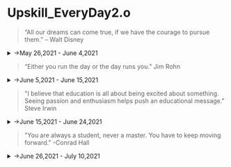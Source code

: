 # Upskill_EveryDay2.o

> “All our dreams can come true, if we have the courage to pursue them.” – Walt Disney

<details>
<summary>
->May 26,2021 - June 4,2021
</summary>
<p>

<details>
<summary>Day 51</summary>
<p>


- ✔️[Completed Daily Workout Problem in Elevate](https://github.com/roshan1727/Upskill_EveryDay2.o/blob/main/images/elevate/elevate1.jpg)
- ✔️ [Completed Daily Workout Problem in lumosity](https://github.com/roshan1727/Upskill_EveryDay2.o/blob/main/images/lumosity/lumo1.jpg)
- ✔️ Chess.com
  - ✔️ [Solved Some Puzzles](https://github.com/roshan1727/Upskill_EveryDay2.o/blob/main/images/Chess.com/d51chs1.png)
  - ✔️ [Played Puzzle Rush](https://github.com/roshan1727/Upskill_EveryDay2.o/blob/main/images/Chess.com/d51chs2.png)
  - ✔️ [Solved Daily Puzzle](https://github.com/roshan1727/Upskill_EveryDay2.o/blob/main/images/Chess.com/d51chs3.png)
  - ✔️ [Played and won puzzle battle with random person](https://github.com/roshan1727/Upskill_EveryDay2.o/blob/main/images/Chess.com/d51chs4.png)  
- ✔️ Techgig Daily Challange
  - ✔️ [Daily challage Day 6](https://www.techgig.com/practice/result/day-6/SFYzUjh5RE51UjFYNWdETWNlMklqUT09 )
  - ✔️ [Completed 1 Question in SkillRack]()
- 📰 [Daily English News](https://www.news18.com/news/buzz/who-is-the-crypto-whale-holding-28-of-all-dogecoin-worth-rs-8752-crore-3774557.html)
- ✔️Upskilling Python 15 days of coding
    - 👂🏻 [Watched a Youtube video "How India's MTR foods built a 1000 Cr empire despite the Emergency & Pandemic | 97-year-old Legacy"](https://youtu.be/jp_CSPtSQWY)
    - 👂🏻 [Watched a Youtube video "15 Days of Code | Day 1 | Python Warriors"](https://youtu.be/Gq6OY8uyDvw)
- ✔️Data Structure and Algorithm
    - 👂🏻 [Watched a Youtube video "1. Introduction to C++ | Data Structures and Algorithms | College Placement Course | Lecture 1"](https://youtu.be/z9bZufPHFLU)
    - 👂🏻 [Watched a Youtube video "VS Code Installation for C++ in Windows | Step by step process explanation"](https://youtu.be/0yn7irrHzM8)
- ✔️Web Development 
    - 👂🏻 [Watched a Youtube video "CSS Tutorial: Media Queries Explained | Web Development Tutorials #30"](https://youtu.be/WTz4A8IdeEQ)

</p>
</details>

<details>
<summary>Day 52</summary>
<p>

- ✔️[Completed Daily Workout Problem in Elevate](https://github.com/roshan1727/Upskill_EveryDay2.o/blob/4f40d3e749d961a133c6ce50afdada606bcb0017/images/elevate/elevate2.jpg)
- ✔️ [Completed Daily Workout Problem in lumosity](https://github.com/roshan1727/Upskill_EveryDay2.o/blob/4f40d3e749d961a133c6ce50afdada606bcb0017/images/lumosity/lumosity2.jpg)
- ✔️Chess.com
  - ✔️ [Solved Some Puzzles](https://github.com/roshan1727/Upskill_EveryDay2.o/blob/4f40d3e749d961a133c6ce50afdada606bcb0017/images/Chess.com/d52chs1.png)
  - ✔️ [Played Puzzle Rush](https://github.com/roshan1727/Upskill_EveryDay2.o/blob/4f40d3e749d961a133c6ce50afdada606bcb0017/images/Chess.com/d52chs2.png)
  - ✔️ [Solved Daily Puzzle](https://github.com/roshan1727/Upskill_EveryDay2.o/blob/4f40d3e749d961a133c6ce50afdada606bcb0017/images/Chess.com/d52chs3.png)
  - ✔️ [Played and won puzzle battle with random person](https://github.com/roshan1727/Upskill_EveryDay2.o/blob/4f40d3e749d961a133c6ce50afdada606bcb0017/images/Chess.com/d52chs4.png)  
- ✔️ Techgig Daily Challange
  - ✔️ [Daily challage Day 7](https://www.techgig.com/practice/result/day-7/YlYydGtJK3BRZVg3VmNGSjl3SWd4UT09)
- 📰 [Daily English News](https://www.timesnownews.com/business-economy/industry/article/billionaire-investor-mark-cuban-invests-in-indian-blockchain-startup-polygon/761992)
- 📰 [Daily English News](https://www.indiatoday.in/technology/news/story/ios-15-ui-changes-may-include-a-new-lock-screen-notifications-settings-1807106-2021-05-26)
- ✔️Youtube Videos for English vocabalory
    - 👂🏻 [Watched a Youtube video "10 Happiest Countries to Live in the World 2021"](https://youtu.be/M5dDQL6Oqqk)
    - 👂🏻 [Watched a Youtube video "Why Finland's schools outperform most others across the developed world | 7.30"](https://youtu.be/7xCe2m0kiSg)
    - 👂🏻 [Watched a Youtube video "Twitter needs to stop beating around the bush, comply with law of land: India | English News | WION"](https://youtu.be/wPmgkF91KLY)
    - 👂🏻 [Watched a Youtube video "Super Blood Moon 2021: Lunar trifecta occurring for first time in 6 years| World News | WION English"](https://youtu.be/64KYh-49Kik)
- ✔️Upskilling Python 15 days of coding
    - 👂🏻 [Watched a Youtube video "15 Days of Code | Day 2 | Python Warriors"](https://youtu.be/ZvBOCE73b98)
- ✔️Web Development 
    - 👂🏻 [Watched a Youtube video "CSS Tutorial: More on CSS Selectors | Web Development Tutorials #31"](https://youtu.be/WwUM7qOimbo)
</p>
</details> 

<details>
<summary>Day 53</summary>
<p>

- ✔️[Completed Daily Workout Problem in Elevate](https://github.com/roshan1727/Upskill_EveryDay2.o/blob/main/images/elevate/elevate3.jpg)
- ✔️ [Completed Daily Workout Problem in lumosity](https://github.com/roshan1727/Upskill_EveryDay2.o/blob/main/images/lumosity/lumosity3.jpg)
- ✔️Chess.com
  - ✔️ [Solved Some Puzzles](https://github.com/roshan1727/Upskill_EveryDay2.o/blob/main/images/Chess.com/d53chs1.png)
  - ✔️ [Played Puzzle Rush](https://github.com/roshan1727/Upskill_EveryDay2.o/blob/main/images/Chess.com/d53chs2.png)
  - ✔️ [Solved Daily Puzzle](https://github.com/roshan1727/Upskill_EveryDay2.o/blob/main/images/Chess.com/d53chs3.png)
  - ✔️ [Played and won puzzle battle with random person](https://github.com/roshan1727/Upskill_EveryDay2.o/blob/main/images/Chess.com/d53chs4.png)  
- ✔️ Techgig Daily Challange
  - ✔️ [Daily challage Day 8](https://www.techgig.com/practice/result/day-8/QnQ1UTA4YW1iOENsdkVQc3FtVVNRZz09)
- 📰 [Daily English News]( https://techcrunch.com/2021/05/28/amazon-is-now-letting-indians-read-magazine-articles-in-its-shopping-app/ )
- 📰 [Daily English News](https://www.thehindu.com/sci-tech/technology/lawsuit-claims-apple-monopolizes-heart-rate-technology-for-apple-watch/article34655214.ece)
- ✔️Youtube Videos for English vocabalory
    - 👂🏻 [Watched a Youtube video "Gravitas | Study: Humans can live up to 150 years"](https://youtu.be/0m3fcfLfDsM)
    - 👂🏻 [Watched a Youtube video "The smoothest Sales Pitch you will ever come accross: Amway Case Study"](https://youtu.be/wzsYAuxhxSw)
    - 👂🏻 [Watched a Youtube video "The 10 Cheapest Countries To Live or Retire | You Might Not Need to Work"](https://youtu.be/_fwM8K8bWH4)
    - 👂🏻 [Watched a Youtube video "Simple & Powerful Sales Technique to get Clients/Internships (Part 1)"](https://youtu.be/Lb55kGWCZy0)
- ✔️Upskilling Python 15 days of coding
    - 👂🏻 [Watched a Youtube video "15 Days of Code | Day 3 | Python Warriors"](https://youtu.be/yA3fkmJn-Rg)
- ✔️Web Development 
    - 👂🏻 [Watched a Youtube video "CSS Tutorial: Attribute & nth child pseudo Selectors | Web Development Tutorials #32"](https://youtu.be/P-hZDC5YkJE)
</p>
</details>

<details>
<summary>Day 54</summary>
<p>

- ✔️[Completed Daily Workout Problem in Elevate](https://github.com/roshan1727/Upskill_EveryDay2.o/blob/main/images/elevate/elevate4.jpg)
- ✔️ [Completed Daily Workout Problem in lumosity](https://github.com/roshan1727/Upskill_EveryDay2.o/blob/main/images/lumosity/lumosity4.jpg)
- ✔️Chess.com
  - ✔️ [Solved Some Puzzles](https://github.com/roshan1727/Upskill_EveryDay2.o/blob/main/images/Chess.com/d54chs1.png)
  - ✔️ [Played Puzzle Rush](https://github.com/roshan1727/Upskill_EveryDay2.o/blob/main/images/Chess.com/d54chs2.png)
  - ✔️ [Solved Daily Puzzle](https://github.com/roshan1727/Upskill_EveryDay2.o/blob/main/images/Chess.com/d54chs3.png)
  - ✔️ [Played and won puzzle battle with random person](https://github.com/roshan1727/Upskill_EveryDay2.o/blob/main/images/Chess.com/d54chs4.png)  
- ✔️ Techgig Daily Challange
  - ✔️ [Daily challage Day 9](https://www.techgig.com/practice/result/day-9/MUlmejRibzdTRHdic3cvbDI2Z2xZQT09)
- 📰 [Daily English News](https://techcrunch.com/2021/05/28/alibaba-is-making-its-cloud-os-compatible-with-multiple-chip-architectures/)
- ✔️Youtube Videos for English vocabalory
    - 👂🏻 [Watched a Youtube video "Best of Shahrukh Khan at Google talk with Sundar Pichai | Part 1 | Motivational"](https://youtu.be/gaQk6lOHRdw)
    - 👂🏻 [Watched a Youtube video "COVID-19: Chinese scientists created the virus; study"](https://youtu.be/9Y0TBsCwJ_I)
</p>
</details>

<details>
<summary>Day 55</summary>
<p>

- ✔️[Completed Daily Workout Problem in Elevate](https://github.com/roshan1727/Upskill_EveryDay2.o/blob/main/images/elevate/elevate5.jpg)
- ✔️ [Completed Daily Workout Problem in lumosity](https://github.com/roshan1727/Upskill_EveryDay2.o/blob/main/images/lumosity/lumosity5.jpg)
- ✔️Chess.com
  - ✔️ [Solved Some Puzzles](https://github.com/roshan1727/Upskill_EveryDay2.o/blob/main/images/Chess.com/d55chs1.png)
  - ✔️ [Played Puzzle Rush](https://github.com/roshan1727/Upskill_EveryDay2.o/blob/main/images/Chess.com/d55chs2.png)
  - ✔️ [Solved Daily Puzzle](https://github.com/roshan1727/Upskill_EveryDay2.o/blob/main/images/Chess.com/d55chs3.png)
  - ✔️ [Played and won puzzle battle with random person](https://github.com/roshan1727/Upskill_EveryDay2.o/blob/main/images/Chess.com/d55chs4.png)  
- ✔️ Techgig Daily Challange
  - ✔️ [Daily challage Day 10](https://www.techgig.com/practice/result/day-10/S2pCdHVDall3am5VM0Y5bmxuWEV2QT09)
- 📰 [Daily English News](https://www.financialexpress.com/market/instadapp-how-two-indian-brothers-in-their-20s-put-a-blockchain-startup-on-the-world-map/2261761/)
- ✔️Youtube Videos for English vocabalory
    - 👂🏻 [Watched a Youtube video "Why Big Dairy Companies Struggle In India"](https://youtu.be/4mBiFEspcIM)
    - 👂🏻 [Watched a Youtube video "How Rockefeller Built His Trillion Dollar Oil Empire"](https://youtu.be/9saLsvWcppw)
    - 👂🏻 [Watched a Youtube video "Train your mind to never get nervous in any situation (Practical Steps)"](https://youtu.be/odPwOQI_O0Q)
    - 👂🏻 [Watched a Youtube video "STOP making these 3 Interview Mistakes! (90% Candidates get rejected because of this)"](https://youtu.be/TqZRgHOlKmU)
</p>
</details>

<details>
<summary>Day 56</summary>
<p>

- ✔️[Completed Daily Workout Problem in Elevate](https://github.com/roshan1727/Upskill_EveryDay2.o/blob/main/images/elevate/elevate6.jpg)
- ✔️ [Completed Daily Workout Problem in lumosity](https://github.com/roshan1727/Upskill_EveryDay2.o/blob/main/images/lumosity/lumosity6.jpg)
- ✔️Chess.com
  - ✔️ [Solved Some Puzzles](https://github.com/roshan1727/Upskill_EveryDay2.o/blob/main/images/Chess.com/d56chs1.png)
  - ✔️ [Played Puzzle Rush](https://github.com/roshan1727/Upskill_EveryDay2.o/blob/main/images/Chess.com/d56chs2.png)
  - ✔️ [Solved Daily Puzzle](https://github.com/roshan1727/Upskill_EveryDay2.o/blob/main/images/Chess.com/d56chs3.png)
  - ✔️ [Played and won puzzle battle with random person](https://github.com/roshan1727/Upskill_EveryDay2.o/blob/main/images/Chess.com/d56chs4.png)  
- ✔️ Techgig Daily Challange
  - ✔️ [Daily challage Day 11](https://www.techgig.com/practice/result/day-11/MlNON2V4YnBOaXBMMXNVOXlLdlRYUT09)
- 📰 [Daily English News](https://www.coindesk.com/google-cloud-now-provides-blockchain-insights-for-polygon-network)
- ✔️Youtube Videos for English vocabalory
    - 👂🏻 [Watched a Youtube video "The Top Artificial Intelligence Companies To Watch In 2021 | Forbes"](https://youtu.be/cRr9S9Vnxvc)
    - 👂🏻 [Watched a Youtube video "Bill Gates-Backed Carbon Capture Plant Does The Work Of 40 Million Trees"](https://youtu.be/XHX9pmQ6m_s)
    - 👂🏻 [Watched a Youtube video "Could Tesla Succeed In India?"](https://youtu.be/swd2iTan2t8)
    - 👂🏻 [Watched a Youtube video "What Happened To Dell?"](https://youtu.be/w3Td67CdWNI)
- ✔️Upskilling Python 15 days of coding
    - 👂🏻 [Watched a Youtube video "15 Days of Code | Day 4 | Python Warriors"](https://youtu.be/nu552B84DjY)
    - 👂🏻 [Watched a Youtube video "#Python Webinar-1: Introduction, Data Structures, Conditionals, Loops & Functions"](https://youtu.be/LRbweU7sFSg)
</p>
</details>

<details>
<summary>Day 57</summary>
<p>

- ✔️[Completed Daily Workout Problem in Elevate](https://github.com/roshan1727/Upskill_EveryDay2.o/blob/main/images/elevate/elevate7.jpg)
- ✔️ [Completed Daily Workout Problem in lumosity](https://github.com/roshan1727/Upskill_EveryDay2.o/blob/main/images/lumosity/lumosity7.jpg)
- ✔️Chess.com
  - ✔️ [Solved Some Puzzles](https://github.com/roshan1727/Upskill_EveryDay2.o/blob/main/images/Chess.com/d57chs1.png)
  - ✔️ [Played Puzzle Rush](https://github.com/roshan1727/Upskill_EveryDay2.o/blob/main/images/Chess.com/d57chs2.png)
  - ✔️ [Solved Daily Puzzle](https://github.com/roshan1727/Upskill_EveryDay2.o/blob/main/images/Chess.com/d57chs3.png)
  - ✔️ [Played and won puzzle battle with random person](https://github.com/roshan1727/Upskill_EveryDay2.o/blob/main/images/Chess.com/d57chs4.png)  
- 📰 [Daily English News](https://towardsdatascience.com/googles-lamda-the-next-generation-of-chatbots-62294be58426)
- ✔️Youtube Videos for English vocabalory
    - 👂🏻 [Watched a Youtube video "Expert warns of 3rd COVID wave in UK | England | Coronavirus update | Pandemic | Latest English News"](https://youtu.be/iDlnXkwCgI4)
    - 👂🏻 [Watched a Youtube video "How Square Makes Money"](https://youtu.be/0Is_gfHTWM0)
    - 👂🏻 [Watched a Youtube video "Gravitas: Covid-19 Origins: Was the virus "manipulated" in a lab?"](https://youtu.be/wTNp6nG4dXA)
    - 👂🏻 [Watched a Youtube video "Why iPhone 11 Is Apple’s Least Innovative iPhone Yet"](https://youtu.be/7YyTCa6IMKA)
- ✔️Upskilling Python 15 days of coding
    - 👂🏻 [Watched a Youtube video "15 Days of Code | Day 5 | Python Warriors"](https://youtu.be/ZXyluH0-1uw)
</p>
</details>

<details>
<summary>Day 58</summary>
<p>

- ✔️[Completed Daily Workout Problem in Elevate](https://github.com/roshan1727/Upskill_EveryDay2.o/blob/main/images/elevate/elevate8.jpg)
- ✔️ [Completed Daily Workout Problem in lumosity](https://github.com/roshan1727/Upskill_EveryDay2.o/blob/main/images/lumosity/lumosity8.jpg)
- ✔️Chess.com
  - ✔️ [Solved Some Puzzles](https://github.com/roshan1727/Upskill_EveryDay2.o/blob/main/images/Chess.com/d58chs1.png)
  - ✔️ [Played Puzzle Rush](https://github.com/roshan1727/Upskill_EveryDay2.o/blob/main/images/Chess.com/d58chs2.png)
  - ✔️ [Solved Daily Puzzle](https://github.com/roshan1727/Upskill_EveryDay2.o/blob/main/images/Chess.com/d58chs3.png)
  - ✔️ [Played and won puzzle battle with random person](https://github.com/roshan1727/Upskill_EveryDay2.o/blob/main/images/Chess.com/d58chs4.png)  
- 📰 [Daily English News](https://analyticsindiamag.com/8-indian-blockchain-startups-to-watch-out-for/)
- ✔️Youtube Videos for English vocabalory
    - 👂🏻 [Watched a Youtube video "Why is Apple so expensive? | CNBC Explains"](\https://youtu.be/t6VYByDYg7c)
    - 👂🏻 [Watched a Youtube video "Gravitas: Nestle's long-list of unhealthy food products"](https://youtu.be/z-xsm3i8QJU)
    - 👂🏻 [Watched a Youtube video "Why Japanese Chef’s Knives Are So Expensive | So Expensive"](https://youtu.be/7dZmeh_28Eo)
- ✔️Upskilling Python 15 days of coding
    - 👂🏻 [Watched a Youtube video "15 Days of Code | Day 6 | Python Warriors [TUPLES]"](https://youtu.be/7c33xQ93MDA)
- ✔️Sovled 7 python basic probles in skillrack.
</p>
</details>

<details>
<summary>Day 59</summary>
<p>

- ✔️[Completed Daily Workout Problem in Elevate](https://github.com/roshan1727/Upskill_EveryDay2.o/blob/main/images/elevate/elevate9.jpg)
- ✔️ [Completed Daily Workout Problem in lumosity](https://github.com/roshan1727/Upskill_EveryDay2.o/blob/main/images/lumosity/lumosity9.jpg)
- ✔️[typing](https://github.com/roshan1727/Upskill_EveryDay2.o/blob/main/images/keyboard/keyboard1.png)
- ✔️Chess.com
  - ✔️ [Solved Some Puzzles](https://github.com/roshan1727/Upskill_EveryDay2.o/blob/main/images/Chess.com/d59chs1.png)
  - ✔️ [Played Puzzle Rush](https://github.com/roshan1727/Upskill_EveryDay2.o/blob/main/images/Chess.com/d59chs2.png)
  - ✔️ [Solved Daily Puzzle](https://github.com/roshan1727/Upskill_EveryDay2.o/blob/main/images/Chess.com/d59chs3.png)
  - ✔️ [Played and won puzzle battle with random person](https://github.com/roshan1727/Upskill_EveryDay2.o/blob/main/images/Chess.com/d59chs4.png)  
- 📰 [Daily English News](https://techcrunch.com/2021/06/02/google-hires-former-siriusxm-cpo-cto-to-lead-its-maps-team/)
- 📰 [Daily English News](https://tech.hindustantimes.com/amp/tech/news/whatsapp-multi-device-disappearing-mode-and-view-once-coming-soon-zuckerberg-confirms-71622711667729.html?utm_campaign=fullarticle&utm_medium=referral&utm_source=inshorts)
- ✔️Youtube Videos for English vocabalory
    - 👂🏻 [Watched a Youtube video "Gravitas: Canada's 'cultural genocide' unearthed"](https://youtu.be/PzM3NQFViYQ)
    - 👂🏻 [Watched a Youtube video "Gravitas: Mealworm smoothies & cricket pasta on the menu"](https://youtu.be/EPGB4ltYDiU)
    - 👂🏻 [Watched a Youtube video "Hidden gems of Kerala's traditional architecture"](https://youtu.be/mEZOMwXnE6U)
    - 👂🏻 [Watched a Youtube video "How NZ Farmers Shear 25,000 Sheep In 10 Days | Big Business"](https://youtu.be/eo9T781wVh0)
        - 👂🏻 [Watched a Youtube video "How did Johnnie Walker keep walking for more than 200 years? : Marketing Case Study"](https://youtu.be/wAHSJgIx5wA)
- ✔️Upskilling Python 15 days of coding
    - 👂🏻 [Watched a Youtube video "15 Days of Code | Day 7 | Python Warriors [DICTIONARY]"](https://youtu.be/4ZKQ-1nYMLI)
- ✔️Sovled 5 python basic probles in skillrack.
</p>
</details>

<details>
<summary>Day 60</summary>
<p>

- ✔️[Completed Daily Workout Problem in Elevate](https://github.com/roshan1727/Upskill_EveryDay2.o/blob/main/images/elevate/elevate10.jpg)
- ✔️ [Completed Daily Workout Problem in lumosity](https://github.com/roshan1727/Upskill_EveryDay2.o/blob/main/images/lumosity/lumosity10.jpg)
- ✔️[typing](https://github.com/roshan1727/Upskill_EveryDay2.o/blob/main/images/keyboard/keyboard2.png)
- ✔️Chess.com
  - ✔️ [Solved Some Puzzles](https://github.com/roshan1727/Upskill_EveryDay2.o/blob/main/images/Chess.com/d60chs1.png)
  - ✔️ [Played Puzzle Rush](https://github.com/roshan1727/Upskill_EveryDay2.o/blob/main/images/Chess.com/d60chs2.png)
  - ✔️ [Solved Daily Puzzle](https://github.com/roshan1727/Upskill_EveryDay2.o/blob/main/images/Chess.com/d60chs3.png)
  - ✔️ [Played and won puzzle battle with random person](https://github.com/roshan1727/Upskill_EveryDay2.o/blob/main/images/Chess.com/d60chs4.png)  
- 📰 [Daily English News](https://www.hindustantimes.com/india-news/why-google-showed-kannada-as-ugliest-language-of-india-explained-101622784047314.html)
- 📰 [Daily English News](https://www.entrepreneur.com/article/371552)
- ✔️Youtube Videos for English vocabalory
    - 👂🏻 [Watched a Youtube video "Gravitas: Is WhatsApp tricking users into consent?"](https://youtu.be/LTGobc7ypTo)
    - 👂🏻 [Watched a Youtube video "How to Read effectively like a CEO? (NOT Speed Reading)"](https://youtu.be/k--beE42aDs)
    - 👂🏻 [Watched a Youtube video "Why Wagyu Beef Is So Expensive | So Expensive"](https://youtu.be/9CTzhqVHmww)
    - 👂🏻 [Watched a Youtube video "Android 12 is here and I like it"](https://youtu.be/B5FDeNog_2A)
        - 👂🏻 [Watched a Youtube video "How Electric Roads Could Power the Future"](https://youtu.be/VMXo827nt-Q)
- ✔️Upskilling Python 15 days of coding
    - 👂🏻 [Watched a Youtube video "15 Days of Code | Day 8 | Python Warriors [Conditions and Loops]"](https://youtu.be/j5gPB2cxlsc)
    - 👂🏻 [Watched a Youtube video "#Python Webinar-2: Object Oriented Programming, Scopes, Closures, Crossword game"](https://youtu.be/02BRXyHoej4)  
- ✔️Sovled 10 python basic probles in skillrack.
- ✔️Solved 5  python problem in Hackerrank.
 
</p>
</details>
</p>
</details>

>“Either you run the day or the day runs you.”
Jim Rohn

<details>
<summary>
->June 5,2021 - June 15,2021
</summary>
<p>

<details>
<summary>Day 61</summary>
<p>

- ✔️[Completed Daily Workout Problem in Elevate](https://github.com/roshan1727/Upskill_EveryDay2.o/blob/main/images/elevate/elevate11.jpg)
- ✔️ [Completed Daily Workout Problem in lumosity](https://github.com/roshan1727/Upskill_EveryDay2.o/blob/main/images/lumosity/lumosity11.jpg)
- ✔️Chess.com
  - ✔️ [Solved Some Puzzles](https://github.com/roshan1727/Upskill_EveryDay2.o/blob/main/images/Chess.com/d61chs1.png)
  - ✔️ [Played Puzzle Rush](https://github.com/roshan1727/Upskill_EveryDay2.o/blob/main/images/Chess.com/d61chs2.png)
  - ✔️ [Solved Daily Puzzle](https://github.com/roshan1727/Upskill_EveryDay2.o/blob/main/images/Chess.com/d61chs3.png)
  - ✔️ [Played and won puzzle battle with random person](https://github.com/roshan1727/Upskill_EveryDay2.o/blob/main/images/Chess.com/d61chs4.png)  
- 📰 [Daily English News]()
- ✔️Youtube Videos for English vocabalory
    - 👂🏻 [Watched a Youtube video "The Turnaround Story of Domino's Pizza that saw it grow 2000% : Business Case Study"](https://youtu.be/fxjFr54LLOw)
    - 👂🏻 [Watched a Youtube video "Can India make a comeback? | CNBC Explains"](https://youtu.be/iTjdIMtdT4s)
    - 👂🏻 [Watched a Youtube video "Gravitas: Why did the Wuhan Lab take a database of "22,000 virus samples" offline?"](https://youtu.be/qB7d70_hWRQ)
    - 👂🏻 [Watched a Youtube video "Why Starbucks Failed In Australia"](https://youtu.be/_FGUkxn5kZQ)
- ✔️Sovled 15 python basic probles in skillrack.
</p>
</details>

<details>
<summary>Day 62</summary>
<p>

- ✔️ [Completed Daily Workout Problem in lumosity](https://github.com/roshan1727/Upskill_EveryDay2.o/blob/main/images/lumosity/lumosity12.jpg)
- ✔️Chess.com
  - ✔️ [Solved Some Puzzles](https://github.com/roshan1727/Upskill_EveryDay2.o/blob/main/images/Chess.com/d62chs1.png)
  - ✔️ [Played Puzzle Rush](https://github.com/roshan1727/Upskill_EveryDay2.o/blob/main/images/Chess.com/d62chs2.png)
  - ✔️ [Solved Daily Puzzle](https://github.com/roshan1727/Upskill_EveryDay2.o/blob/main/images/Chess.com/d62chs3.png)
  - ✔️ [Played and won puzzle battle with random person](https://github.com/roshan1727/Upskill_EveryDay2.o/blob/main/images/Chess.com/d62chs4.png)  
- ✔️Youtube Videos for English vocabalory
    - 👂🏻 [Watched a Youtube video "Introduction to The Culture Code, by Daniel Coyle"](https://youtu.be/JVUbxhZkJaE)
    - 👂🏻 [Watched a Youtube video "The next outbreak? We’re not ready | Bill Gates"](https://youtu.be/6Af6b_wyiwI)
    - 👂🏻 [Watched a Youtube video "Why Tesla Has a Problem with LIDAR"](https://youtu.be/W-ubNvS0RGU)
    - 👂🏻 [Watched a Youtube video "A step-by-step approach to take and handle criticism, hate and disrepect"](https://youtu.be/fnO6UfeplxE)
    - 👂🏻 [Watched a Youtube video "Gravitas Plus: The secret to happiness"](https://youtu.be/wkZ7Dh2DfbI)
- ✔️Sovled 15 python basic probles in skillrack.
</p>
</details>

<details>
<summary>Day 63</summary>
<p>

- ✔️ [Completed Daily Workout Problem in elevate](https://github.com/roshan1727/Upskill_EveryDay2.o/blob/main/images/elevate/elevate12.jpg))
- ✔️ [Completed Daily Workout Problem in lumosity](https://github.com/roshan1727/Upskill_EveryDay2.o/blob/main/images/lumosity/lumosity13.jpg)
- ✔️Chess.com
  - ✔️ [Solved Some Puzzles](https://github.com/roshan1727/Upskill_EveryDay2.o/blob/main/images/Chess.com/d63chs1.png)
  - ✔️ [Played Puzzle Rush](https://github.com/roshan1727/Upskill_EveryDay2.o/blob/main/images/Chess.com/d63chs2.png)
  - ✔️ [Solved Daily Puzzle](https://github.com/roshan1727/Upskill_EveryDay2.o/blob/main/images/Chess.com/d63chs3.png)
  - ✔️ [Played  puzzle battle with random person](https://github.com/roshan1727/Upskill_EveryDay2.o/blob/main/images/Chess.com/d63chs4.png)  
- ✔️Youtube Videos for English vocabalory
    - 👂🏻 [Watched a Youtube video "Kimbal Musk: Elon Musk's Forgotten Billionaire Brother"](https://youtu.be/fHmK6YiEM6w)
    - 👂🏻 [Watched a Youtube video "India rolls out new education policy, teams up with Microsoft"](https://youtu.be/xDqBHelB-RY)
    - 👂🏻 [Watched a Youtube video "Gravitas: Amul calls for a ban on PETA"](https://youtu.be/9-pnPVMc5bc)
- ✔️Python Upgrading
    - 👂🏻 [Watched a Youtube video "15 Days of Code | Day 9 | Python Warriors [FUNCTIONS]"](https://youtu.be/Q6GlmfB_JgA)
- ✔️Sovled 3 python basic probles in skillrack.
- ✔️Windows CLI Upgrading
    - 👂🏻 [Watched a Youtube video "Windows Command Line Tutorial - 1 - Introduction to the Command Prompt"](https://youtu.be/MBBWVgE0ewk)
    - 👂🏻 [Watched a Youtube video "Windows Command Line Tutorial - 2 - Listing Files and Directories"](https://youtu.be/7ABkcHLdG_A)
</p>
</details>

<details>
<summary>Day 64</summary>
<p>

- ✔️ [Completed Daily Workout Problem in elevate](https://github.com/roshan1727/Upskill_EveryDay2.o/blob/main/images/elevate/elevate13.jpg)
- ✔️ [Completed Daily Workout Problem in lumosity](https://github.com/roshan1727/Upskill_EveryDay2.o/blob/main/images/lumosity/lumosity14.jpg)
- ✔️Chess.com
  - ✔️ [Solved Some Puzzles](https://github.com/roshan1727/Upskill_EveryDay2.o/blob/main/images/Chess.com/d64chs1.png)
  - ✔️ [Played Puzzle Rush](https://github.com/roshan1727/Upskill_EveryDay2.o/blob/main/images/Chess.com/d64chs2.png)
  - ✔️ [Solved Daily Puzzle](https://github.com/roshan1727/Upskill_EveryDay2.o/blob/main/images/Chess.com/d64chs3.png)
  - ✔️ [Played  puzzle battle with random person](https://github.com/roshan1727/Upskill_EveryDay2.o/blob/main/images/Chess.com/d64chs4.png)  
- ✔️Youtube Videos for English vocabalory
    - 👂🏻 [Watched a Youtube video "Gravitas: Leader of Boko Haram "Kills himself""](https://youtu.be/xMAov32qbBk)
    - 👂🏻 [Watched a Youtube video "Why Horseshoe Crab Blood Is So Expensive | So Expensive"](https://youtu.be/LgQZWSlLBnA)
    - 👂🏻 [Watched a Youtube video "Why Avocados Are So Expensive | So Expensive"](https://youtu.be/GZwbhgS9fuc)
    - 👂🏻 [Watched a Youtube video "Why Sea Cucumbers Are So Expensive | So Expensive"](https://youtu.be/sRH5KzNQxmc)
    
- ✔️Python Upgrading
    - 👂🏻 [Watched a Youtube video "15 Days of Code | Day 10 | Python Warriors [LIST COMPREHENSIONS]"](https://youtu.be/aDMM8wfQbm4)
- ✔️Sovled 5 python basic probles in skillrack.
- ✔️Windows CLI Upgrading
    - 👂🏻 [Watched a Youtube video "Windows Command Line Tutorial - 3 - Opening Files and History"](https://youtu.be/LHhPvq5R0hA)
    - 👂🏻 [Watched a Youtube video "Windows Command Line Tutorial - 4 - Creating and Removing Directories"](https://youtu.be/ODk8CoSLofA)
    - 👂🏻 [Watched a Youtube video "Windows Command Line Tutorial - 5 - PATH Variable"](https://youtu.be/8HK1BsRprt0)
    - 👂🏻 [Watched a Youtube video "Windows Command Line Tutorial - 6 - Drives and Changing Colors"](https://youtu.be/z9Yu4kZs-Bg)
</p>
</details>

<details>
<summary>Day 65</summary>
<p>

- ✔️ [Completed Daily Workout Problem in lumosity](https://github.com/roshan1727/Upskill_EveryDay2.o/blob/main/images/lumosity/lumosity15.jpg)
- ✔️ [Completed Daily Workout Problem in elevate](https://github.com/roshan1727/Upskill_EveryDay2.o/blob/main/images/elevate/elevate14.jpg)
- ✔️Chess.com
  - ✔️ [Solved Some Puzzles](https://github.com/roshan1727/Upskill_EveryDay2.o/blob/main/images/Chess.com/d65chs1.png)
  - ✔️ [Played Puzzle Rush](https://github.com/roshan1727/Upskill_EveryDay2.o/blob/main/images/Chess.com/d65chs2.png)
  - ✔️ [Solved Daily Puzzle](https://github.com/roshan1727/Upskill_EveryDay2.o/blob/main/images/Chess.com/d65chs3.png)
  - ✔️ [Played  puzzle battle with random person](https://github.com/roshan1727/Upskill_EveryDay2.o/blob/main/images/Chess.com/d65chs4.png)  
- ✔️Youtube Videos for English vocabalory
    - 👂🏻 [Watched a Youtube video "India claims ownership of 'Basmati' rice | India VS Pakistan | Latest World English News | WION News"](https://youtu.be/wvIIpbCYMzs)
    - 👂🏻 [Watched a Youtube video "Is Netflix stock price about to crash after giving 10,000% returns? | Business Case Study"](https://youtu.be/bUFVJKwZYP4)
    - 👂🏻 [Watched a Youtube video "Hundreds arrested in massive global crime sting using messaging app | FBI | Latest English News"](https://youtu.be/5yU89KInyZQ)
    - 👂🏻 [Watched a Youtube video "Many of America's richest people pay next to no income tax | Jeff Bezos | Elon Musk | English News"](https://youtu.be/Y3IgXvAIgus)
- ✔️Python Upgrading
    - 👂🏻 [Watched a Youtube video "15 Days of Code | Day 11 | Python Warriors [Handling Errors]"](https://youtu.be/oXh6T8EoSYE)
- ✔️Sovled 5 python basic probles in skillrack
- ✔️Sovled today's daily challege in skillrack
- ✔️Windows CLI Upgrading
    - 👂🏻 [Watched a Youtube video "Windows Command Line Tutorial - 9 - Copying and Moving Files"](https://youtu.be/hNrhLdo8qas)
    - 👂🏻 [Watched a Youtube video "Windows Command Line Tutorial - 8 - Deleting and Appending to Files"](https://youtu.be/hM7VPEatggE)
    - 👂🏻 [Watched a Youtube video "Windows Command Line Tutorial - 7 - File Attributes"](https://youtu.be/R66DzAJBjzI)
</p>
</details>

<details>
<summary>Day 66</summary>
<p>

- ✔️ [Completed Daily Workout Problem in lumosity](https://github.com/roshan1727/Upskill_EveryDay2.o/blob/main/images/lumosity/lumosity16.jpg)
- ✔️ [Completed Daily Workout Problem in elevate](https://github.com/roshan1727/Upskill_EveryDay2.o/blob/main/images/elevate/elevate15.jpg)
- ✔️Chess.com
  - ✔️ [Solved Some Puzzles](https://github.com/roshan1727/Upskill_EveryDay2.o/blob/main/images/Chess.com/d66chs1.png)
  - ✔️ [Played Puzzle Rush](https://github.com/roshan1727/Upskill_EveryDay2.o/blob/main/images/Chess.com/d66chs2.png)
  - ✔️ [Solved Daily Puzzle](https://github.com/roshan1727/Upskill_EveryDay2.o/blob/main/images/Chess.com/d66chs3.png)
  - ✔️ [Played  puzzle battle with random person](https://github.com/roshan1727/Upskill_EveryDay2.o/blob/main/images/Chess.com/d66chs4.png)  
- ✔️Youtube Videos for English vocabalory
    - 👂🏻 [Watched a Youtube video "Top richest Americans paid little to nothing in US Federal income taxes, says report | WION News"](https://youtu.be/x10dGCDJcy0)
    - 👂🏻 [Watched a Youtube video "What it really means to be ‘Made in China’ | CNBC Reports"](https://youtu.be/oU5JAavtB2k)
    - 👂🏻 [Watched a Youtube video "Monsanto: The Company that Owns the World’s Food Supply"](https://youtu.be/KAZmHIiN8VI)
    - 👂🏻 [Watched a Youtube video "Inside the mind of a master procrastinator | Tim Urban"](https://youtu.be/arj7oStGLkU)
    - 👂🏻 [Watched a Youtube video "Manque de confiance : comprendre le cerveau pour l’affronter | Lisa Lai | TEDxINSA"](https://youtu.be/LYjzHayRaes)
- ✔️Python Upgrading
    - 👂🏻 [Watched a Youtube video "15 Days of Code | Day 12 | Python Warriors [File Handling]"](https://youtu.be/tnValygNunI)
- ✔️Sovled 5 python basic probles in skillrack
- ✔️Sovled today's daily challege in skillrack
- ✔️GIT Version control
    - 👂🏻 [Watched a Youtube video "Git & GitHub Tutorial For Beginners In Hindi - हिंदी में (2021)"](https://youtu.be/gwWKnnCMQ5c)
</p>
</details>


<details>
<summary>Day 67</summary>
<p>


- ✔️Chess.com
  - ✔️ [Solved Some Puzzles](https://github.com/roshan1727/Upskill_EveryDay2.o/blob/main/images/Chess.com/d67chs1.png)
  - ✔️ [Played Puzzle Rush](https://github.com/roshan1727/Upskill_EveryDay2.o/blob/main/images/Chess.com/d67chs2.png)
  - ✔️ [Solved Daily Puzzle](https://github.com/roshan1727/Upskill_EveryDay2.o/blob/main/images/Chess.com/d67chs3.png)
  - ✔️ [Played  puzzle battle with random person](https://github.com/roshan1727/Upskill_EveryDay2.o/blob/main/images/Chess.com/d67chs4.png)  
- ✔️Youtube Videos for English vocabalory
    - 👂🏻 [Watched a Youtube video "Gravitas: Chinese students hold college principal hostage"](https://youtu.be/Oibr3eY9M64)
    - 👂🏻 [Watched a Youtube video "Add more than schoolwork to your homework | Pankhuri Gidwani | TEDxFORESchool"](https://youtu.be/DFLwd5qSds0)
- ✔️Python Upgrading
    - 👂🏻 [Watched a Youtube video "15 Days of Code | Day 13 | Python Warriors [Classes and Objects]"](https://youtu.be/187nSH-g8l0)
- ✔️Sovled 5 python basic probles in skillrack
</p>
</details>
<details>
<summary>Day 68</summary>
<p>

- ✔️ [Completed Daily Workout Problem in lumosity](https://github.com/roshan1727/Upskill_EveryDay2.o/blob/main/images/lumosity/lumosity17.jpg)
- ✔️ [Completed Daily Workout Problem in elevate](https://github.com/roshan1727/Upskill_EveryDay2.o/blob/main/images/elevate/elevate16.jpg)
- ✔️Chess.com
  - ✔️ [Solved Some Puzzles](https://github.com/roshan1727/Upskill_EveryDay2.o/blob/main/images/Chess.com/d68chs1.png)
  - ✔️ [Played Puzzle Rush](https://github.com/roshan1727/Upskill_EveryDay2.o/blob/main/images/Chess.com/d68chs2.png)
  - ✔️ [Solved Daily Puzzle](https://github.com/roshan1727/Upskill_EveryDay2.o/blob/main/images/Chess.com/d68chs3.png)
  - ✔️ [Played  puzzle battle with random person](https://github.com/roshan1727/Upskill_EveryDay2.o/blob/main/images/Chess.com/d68chs4.png)  
- ✔️Youtube Videos for English vocabalory
    - 👂🏻 [Watched a Youtube video "Why Rolls-Royce Cars Are So Expensive | So Expensive"](https://youtu.be/NUzDLpSkQTg)
    - 👂🏻 [Watched a Youtube video "India Nominated Prof. Soborno Isaac for Nobel Prize"](https://youtu.be/335ElpRkYow)
    - 👂🏻 [Watched a Youtube video "How Soil Could Be An Untapped Source Of Electricity"](https://youtu.be/niwcJ1uTcx0)
    - 👂🏻 [Watched a Youtube video "How to build Brand loyalty like Volvo?"](https://youtu.be/YCngR6uSEVo)
- ✔️Python Upgrading
    - 👂🏻 [Watched a Youtube video "15 Days of Code | Day 14 | Python Warriors [Web Scraping]"](https://youtu.be/EdpOH9p9Tq8)
- ✔️Sovled 5 python basic probles in skillrack
- ✔️Linux/Mac Terminal Commands Upgrading
    - 👂🏻 [Watched a Youtube video "Linux/Mac Terminal Commands Introduction"](https://youtu.be/YZFnTGxLA1k)
    - 👂🏻 [Watched a Youtube video "View & Change Directories - Terminal Commands"](https://youtu.be/DuvzQMc0qt0)
</p>
</details>

<details>
<summary>Day 69</summary>
<p>

- ✔️ [Completed Daily Workout Problem in lumosity](https://github.com/roshan1727/Upskill_EveryDay2.o/blob/main/images/lumosity/lumosity18.jpg)
- ✔️ [Completed Daily Workout Problem in elevate](https://github.com/roshan1727/Upskill_EveryDay2.o/blob/main/images/elevate/elevate17.jpg)
- ✔️Chess.com
  - ✔️ [Solved Some Puzzles](https://github.com/roshan1727/Upskill_EveryDay2.o/blob/main/images/Chess.com/d69chs1.png)
  - ✔️ [Played Puzzle Rush](https://github.com/roshan1727/Upskill_EveryDay2.o/blob/main/images/Chess.com/d69chs2.png)
  - ✔️ [Solved Daily Puzzle](https://github.com/roshan1727/Upskill_EveryDay2.o/blob/main/images/Chess.com/d69chs3.png)
  - ✔️ [Played  puzzle battle with random person](https://github.com/roshan1727/Upskill_EveryDay2.o/blob/main/images/Chess.com/d69chs4.png)  
- ✔️Youtube Videos for English vocabalory
    - 👂🏻 [Watched a Youtube video "How a cooperative conserved rainwater to grow a forest in a drought-prone Dharmapuri of Tamil Nadu"](https://youtu.be/Xy9qdrD3uK0)
    - 👂🏻 [Watched a Youtube video "Vistadome Coach | Ahmedabad - Kevadiya Jan Shatabdi Express"](https://youtu.be/vB3WRskL3mk)
    - 👂🏻 [Watched a Youtube video "Looks like Crypto revolution is just getting started! 🌟"](https://youtu.be/RADnp-6kMS8)
    - 👂🏻 [Watched a Youtube video "Gravitas: Why did America deny approval to Covaxin?"](https://youtu.be/cZt4N70HeQU)
- ✔️Python Upgrading
    - 👂🏻 [Watched a Youtube video "15 Days of Code | Day 15 | Python Warriors [Numpy]"](https://youtu.be/iGtQV6VDOng)
- ✔️Sovled 5 python basic probles in skillrack
- ✔️Sovled 5 C language basic probles in skillrack
- ✔️Sovled Todays Daily Challenge in skillrack
- ✔️Linux/Mac Terminal Commands Upgrading
    - 👂🏻 [Watched a Youtube video "Creating and Reading Files - Terminal Commands"](https://youtu.be/QjPWUQjIZao)
    - 👂🏻 [Watched a Youtube video "Using flags with the list command - Terminal Commands"](https://youtu.be/KfjINcu5fyI)
</p>
</details>
<details>
<summary>Day 70</summary>
<p>

- ✔️ [Completed Daily Workout Problem in lumosity](https://github.com/roshan1727/Upskill_EveryDay2.o/blob/main/images/lumosity/lumosity19.jpg)
- ✔️ [Completed Daily Workout Problem in elevate](https://github.com/roshan1727/Upskill_EveryDay2.o/blob/main/images/elevate/elevate18.jpg)
- ✔️Chess.com
  - ✔️ [Solved Some Puzzles](https://github.com/roshan1727/Upskill_EveryDay2.o/blob/main/images/Chess.com/d70chs1.png)
  - ✔️ [Played Puzzle Rush](https://github.com/roshan1727/Upskill_EveryDay2.o/blob/main/images/Chess.com/d70chs2.png)
  - ✔️ [Solved Daily Puzzle](https://github.com/roshan1727/Upskill_EveryDay2.o/blob/main/images/Chess.com/d70chs3.png)
  - ✔️ [Played  puzzle battle with random person](https://github.com/roshan1727/Upskill_EveryDay2.o/blob/main/images/Chess.com/d70chs4.png)  
- ✔️Youtube Videos for English vocabalory
    - 👂🏻 [Watched a Youtube video "GoTo: The multibillion-dollar superapp behind Indonesia’s most valuable merger | CNBC Make It"](https://youtu.be/1CDBeElkYg0)
    - 👂🏻 [Watched a Youtube video "Huge sinkhole in Mexico threatens to swallow house | Mexico giant hole | Latest World English News"](https://youtu.be/6HDmCNAC0pA)
    - 👂🏻 [Watched a Youtube video "What Makes SpaceX's Suits So Good?"](https://youtu.be/h5IvjHRubp0)
    - 👂🏻 [Watched a Youtube video "How an Indoor Farm Uses Technology to Grow 80,000 Pounds of Produce per Week — Dan Does"](https://youtu.be/gW-21CHDkIU)
    - 👂🏻 [Watched a Youtube video "Why Elon Musk Built a School for His Kids"](https://youtu.be/MFOEyqqGuEI)
    - 👂🏻 [Watched a Youtube video "Afterpay: How this 30-year-old became Australia’s youngest self-made billionaire | CNBC Make It"](https://youtu.be/nCK24nGcWqk)
    - 👂🏻 [Watched a Youtube video "Coupang: How a Harvard dropout founded South Korea's most valuable start-up | Make It Internationa"](https://youtu.be/aPJlqcXstcI)
    - 👂🏻 [Watched a Youtube video "Eat Just: The multibillion-dollar company selling lab-grown chicken meat | CNBC Make It"](https://youtu.be/xeZ_o_eqt38)
- ✔️Python Upgrading
    - 👂🏻 [Watched a Youtube video "Learn Tkinter With Projects | Python Tkinter GUI Tutorial In Hindi #0"](https://youtu.be/-Q4lm8eYulw)
    - 👂🏻 [Watched a Youtube video "Notepad & Calculator In Tkinter + Why Tkinter? | Python Tkinter GUI Tutorial In Hindi #1"](https://youtu.be/unYqUyeGWQY)
- ✔️Sovled 2 python basic probles in skillrack
- ✔️Sovled 2 C language basic probles in skillrack
- ✔️Sovled Todays Daily Challenge in skillrack
- ✔️Linux/Mac Terminal Commands Upgrading
    - 👂🏻 [Watched a Youtube video "Creating & Removing Directories - Terminal Commands"](https://youtu.be/sDd1vnv503g)
    - 👂🏻 [Watched a Youtube video "Copy Files - Terminal Commands"](https://youtu.be/QF0tkuwsaIw)
</p>
</details>
</p>
</details>


</p>
</details>

>"I believe that education is all about being excited about something. Seeing passion and enthusiasm helps push an educational message."
Steve Irwin

<details>
<summary>
->June 15,2021 - June 24,2021
</summary>
<p>
<details>
<summary>Day 71</summary>
<p>

- ✔️ [Completed Daily Workout Problem in lumosity](https://github.com/roshan1727/Upskill_EveryDay2.o/blob/main/images/lumosity/lumosity20.jpg)
- ✔️ [Completed Daily Workout Problem in elevate](https://github.com/roshan1727/Upskill_EveryDay2.o/blob/main/images/elevate/elevate19.jpg)
- ✔️Chess.com
  - ✔️ [Solved Some Puzzles](https://github.com/roshan1727/Upskill_EveryDay2.o/blob/main/images/Chess.com/day71chs1.png)
  - ✔️ [Played Puzzle Rush](https://github.com/roshan1727/Upskill_EveryDay2.o/blob/main/images/Chess.com/day71chs2.png)
  - ✔️ [Solved Daily Puzzle](https://github.com/roshan1727/Upskill_EveryDay2.o/blob/main/images/Chess.com/day71chs3.png)
  - ✔️ [Played  puzzle battle with random person](https://github.com/roshan1727/Upskill_EveryDay2.o/blob/main/images/Chess.com/day71chs4.png)  
- ✔️Youtube Videos for English vocabalory
    - 👂🏻 [Watched a Youtube video "The Real Reason SpaceX Is DOMINATING Nasa In The Space Race"](https://youtu.be/JGqTag3VTek)
    - 👂🏻 [Watched a Youtube video "Canva: She founded a unicorn by 30. Now she's taking on the tech giants | Make It International"](https://youtu.be/Ep21f3ncvBk)
    - 👂🏻 [Watched a Youtube video "Could Plastic-Eating Bacteria Save The Planet?"](https://youtu.be/DDhPuyrSq3E)
    - 👂🏻 [Watched a Youtube video "From Being a Social Media Manager to Building His Own Startup | Suumit Shah | Journey of Dukaan |"](https://youtu.be/MDtQ4VdGZqg)
- ✔️Python Upgrading
    - 👂🏻 [Watched a Youtube video "Our First Tkinter GUI | Python Tkinter GUI Tutorial In Hindi #2"](https://youtu.be/K7XV9-GjzbY)
    - 👂🏻 [Watched a Youtube video "Tkinter Widgets & Attributes | Python Tkinter GUI Tutorial In Hindi #3"](https://youtu.be/tHI_LtnZNo4)
- ✔️Sovled Todays Daily Challenge in skillrack
- ✔️Linux/Mac Terminal Commands Upgrading
    - 👂🏻 [Watched a Youtube video "Moving Files - Terminal Commands"](https://youtu.be/64QLbU4hJ3k)
    - 👂🏻 [Watched a Youtube video "Find Files & Execute Tasks - Terminal Commands"](https://youtu.be/tdKpup8vrc8)
</p>
</details>

<details>
<summary>Day 72</summary>
<p>

- ✔️ [Completed Daily Workout Problem in lumosity](https://github.com/roshan1727/Upskill_EveryDay2.o/blob/main/images/lumosity/lumosity21.jpg)
- ✔️ [Completed Daily Workout Problem in elevate](https://github.com/roshan1727/Upskill_EveryDay2.o/blob/main/images/elevate/elevate20.jpg)
- ✔️Chess.com
  - ✔️ [Solved Some Puzzles](https://github.com/roshan1727/Upskill_EveryDay2.o/blob/main/images/Chess.com/day72chs1.png)
  - ✔️ [Played Puzzle Rush](https://github.com/roshan1727/Upskill_EveryDay2.o/blob/main/images/Chess.com/day72chs2.png)
  - ✔️ [Solved Daily Puzzle](https://github.com/roshan1727/Upskill_EveryDay2.o/blob/main/images/Chess.com/day72chs3.png)
  - ✔️ [Played  puzzle battle with random person](https://github.com/roshan1727/Upskill_EveryDay2.o/blob/main/images/Chess.com/day72chs4.png)  
- ✔️Youtube Videos for English vocabalory
    - 👂🏻 [Watched a Youtube video "Why Jumia Is Beating Amazon And Alibaba In Africa"](https://youtu.be/BLxyJagWhYw)
    - 👂🏻 [Watched a Youtube video "IIT Grads With Zero Farming Experience Earn Rs 80 Lakh/Month From Exotic Veggies | Cobrapost"](https://youtu.be/vpuKTaNCbuM)
    - 👂🏻 [Watched a Youtube video "American Express Marketing Campaign that led to transactions worth $19.6 Billion"](https://youtu.be/hHGlDhJkDKI)
- ✔️Python Upgrading
    - 👂🏻 [Watched a Youtube video "Label, Geometry, Maxsize & Minsize | Python Tkinter GUI Tutorial In Hindi #4"](hhttps://youtu.be/dizKSszF74A)
    - 👂🏻 [Watched a Youtube video "Displaying Images Using Label | Python Tkinter GUI Tutorial In Hindi #5"](https://youtu.be/end4IWH0ihY)
- ✔️Sovled Todays Daily Challenge in skillrack
- ✔️Linux/Mac Terminal Commands Upgrading
    - 👂🏻 [Watched a Youtube video "Search Text in Files using Grep - Terminal Commands"](https://youtu.be/xi9TUVDHr9w)
    - 👂🏻 [Watched a Youtube video "Find Files & Execute Tasks - Terminal Commands"](https://youtu.be/tdKpup8vrc8)
</p>
</details>

<details>
<summary>Day 73</summary>
<p>

- ✔️ [Completed Daily Workout Problem in lumosity](https://github.com/roshan1727/Upskill_EveryDay2.o/blob/main/images/lumosity/lumosity22.jpg)
- ✔️ [Completed Daily Workout Problem in elevate](https://github.com/roshan1727/Upskill_EveryDay2.o/blob/main/images/elevate/elevate21.jpg)
- ✔️Chess.com
  - ✔️ [Solved Some Puzzles](https://github.com/roshan1727/Upskill_EveryDay2.o/blob/main/images/Chess.com/day73chs1.png)
  - ✔️ [Played Puzzle Rush](https://github.com/roshan1727/Upskill_EveryDay2.o/blob/main/images/Chess.com/day73chs2.png)
  - ✔️ [Solved Daily Puzzle](https://github.com/roshan1727/Upskill_EveryDay2.o/blob/main/images/Chess.com/day73chs3.png)
  - ✔️ [Played  puzzle battle with random person](https://github.com/roshan1727/Upskill_EveryDay2.o/blob/main/images/Chess.com/day73chs4.png)  
- ✔️Youtube Videos for English vocabalory
    - 👂🏻 [Watched a Youtube video "American Express Marketing Campaign that led to transactions worth $19.6 Billion"](https://youtu.be/hHGlDhJkDKI)
    - 👂🏻 [Watched a Youtube video "Zerodha: How a 34-year-old chess champion became one of India’s youngest billionaires | CNBC Make It"](https://youtu.be/acqUG4lCVO0)
    - 👂🏻 [Watched a Youtube video "Why The United States Is Turning To Recycling Robots"](https://youtu.be/1mxaN_xqQh4)
- ✔️Python Upgrading
    - 👂🏻 [Watched a Youtube video "Attributes Of Label & Pack | Python Tkinter GUI Tutorial In Hindi #6"](https://youtu.be/0d-aZ5moXzA)
    - 👂🏻 [Watched a Youtube video "Exercise 1: Creating Newspaper GUI | Python Tkinter GUI Tutorial In Hindi #7"](https://youtu.be/WYLokw4mZQw)
- ✔️Sovled Todays Daily Challenge in skillrack
- ✔️Linux/Mac Terminal Commands Upgrading
    - 👂🏻 [Watched a Youtube video "Check your Disk - Terminal Commands"](https://youtu.be/K2fseWQp4Ms)
    - 👂🏻 [Watched a Youtube video "Sudo - Terminal Commands"](https://youtu.be/PRSke9OzuxA)
</p>
</details>


<details>
<summary>Day 74</summary>
<p>

- ✔️ [Completed Daily Workout Problem in lumosity](https://github.com/roshan1727/Upskill_EveryDay2.o/blob/main/images/lumosity/lumosity23.jpg)
- ✔️ [Completed Daily Workout Problem in elevate](https://github.com/roshan1727/Upskill_EveryDay2.o/blob/main/images/elevate/elevate22.jpg)
- ✔️Chess.com
  - ✔️ [Solved Some Puzzles](https://github.com/roshan1727/Upskill_EveryDay2.o/blob/main/images/Chess.com/day74chs1.png)
  - ✔️ [Played Puzzle Rush](https://github.com/roshan1727/Upskill_EveryDay2.o/blob/main/images/Chess.com/day74chs2.png)
  - ✔️ [Solved Daily Puzzle](https://github.com/roshan1727/Upskill_EveryDay2.o/blob/main/images/Chess.com/day74chs3.png)
  - ✔️ [Played  puzzle battle with random person](https://github.com/roshan1727/Upskill_EveryDay2.o/blob/main/images/Chess.com/day74chs4.png)  
- ✔️Youtube Videos for English vocabalory
    - 👂🏻 [Watched a Youtube video "Inside a Cape Town Tech Startup"](https://youtu.be/oYDwstBjDkM)
    - 👂🏻 [Watched a Youtube video "Importance of Aptitude | Important Topics for Product Company Interviews | Scaler Academy"](https://youtu.be/vRq3iUZ6CQI)
    - 👂🏻 [Watched a Youtube video "Why does bitcoin use so much energy? | CNBC Explains"](https://youtu.be/JT22_dUsl5M)
    - 👂🏻 [Watched a Youtube video "Why McDonald’s Flopped In Vietnam"](https://youtu.be/l9pthhpd7So)
- ✔️Python Upgrading
    - 👂🏻 [Watched a Youtube video "Exercise 1: Creating Newspaper GUI | Python Tkinter GUI Tutorial In Hindi #7"](https://youtu.be/WYLokw4mZQw)
    - 👂🏻 [Watched a Youtube video "Frame In Tkinter | Python Tkinter GUI Tutorial In Hindi #8"](https://youtu.be/dgFjh5WbQDU)
- ✔️Sovled Todays Daily Challenge in skillrack
- ✔️Linux/Mac Terminal Commands Upgrading
    - 👂🏻 [Watched a Youtube video "Head & Tail - Terminal Commands"](https://youtu.be/rA5DH54LVF8)
    - 👂🏻 [Watched a Youtube video "Compare Content of Files - Terminal Commands"](https://youtu.be/MSKcWtkaNtU)
</p>
</details>

<details>
<summary>Day 75</summary>
<p>

- ✔️ [Completed Daily Workout Problem in lumosity](https://github.com/roshan1727/Upskill_EveryDay2.o/blob/main/images/lumosity/lumosity24.jpg)
- ✔️ [Completed Daily Workout Problem in elevate](https://github.com/roshan1727/Upskill_EveryDay2.o/blob/main/images/elevate/elevate23.jpg)
- ✔️Chess.com
  - ✔️ [Solved Some Puzzles](https://github.com/roshan1727/Upskill_EveryDay2.o/blob/main/images/Chess.com/day75chs1.png)
  - ✔️ [Played Puzzle Rush](https://github.com/roshan1727/Upskill_EveryDay2.o/blob/main/images/Chess.com/day75chs2.png)
  - ✔️ [Solved Daily Puzzle](https://github.com/roshan1727/Upskill_EveryDay2.o/blob/main/images/Chess.com/day75chs2.png)
  - ✔️ [Played  puzzle battle with random person](https://github.com/roshan1727/Upskill_EveryDay2.o/blob/main/images/Chess.com/day75chs4.png)  
- ✔️Youtube Videos for English vocabalory
    - 👂🏻 [Watched a Youtube video "Gravitas: Western press calls India Quad's weakest link"](https://youtu.be/QlcImnN__CE)
    - 👂🏻 [Watched a Youtube video "Gravitas Plus: A Chinese Colony in India's backyard | Colombo Port City Project | Palki Sharma Live"](https://youtu.be/d3-pT097aAg)
    - 👂🏻 [Watched a Youtube video "Finance Basics Ep 1: What no one tells you about Mutual Funds (with calculations)"](https://youtu.be/kW0jnjRoXOQ)
    - 👂🏻 [Watched a Youtube video "How to never get distracted?"](https://youtu.be/nvN3cpi2Dgg)
- ✔️Python Upgrading
    - 👂🏻 [Watched a Youtube video "Entry Widget & Grid Layout In Tkinter | Python Tkinter GUI Tutorial In Hindi #10"](https://youtu.be/Rg96iAgQlfg)
    - 👂🏻 [Watched a Youtube video "Packing Buttons In Tkinter | Python Tkinter GUI Tutorial In Hindi #9"](https://youtu.be/hM9f376cxpw)
- ✔️Sovled Todays Daily Challenge in skillrack
- ✔️Linux/Mac Terminal Commands Upgrading
    - 👂🏻 [Watched a Youtube video "Making Network Requests using Curl - Terminal Commands"](https://youtu.be/gIZMlwsjt3o)
    - 👂🏻 [Watched a Youtube video "Ping - Terminal Commands"](https://youtu.be/QYO5mWO-d5c)
</p>
</details>

<details>
<summary>Day 76</summary>
<p>

- ✔️ [Completed Daily Workout Problem in lumosity](https://github.com/roshan1727/Upskill_EveryDay2.o/blob/main/images/lumosity/lumosity25.jpg)
- ✔️ [Completed Daily Workout Problem in elevate](https://github.com/roshan1727/Upskill_EveryDay2.o/blob/main/images/elevate/elevate24.jpg)
- ✔️Chess.com
  - ✔️ [Solved Some Puzzles](https://github.com/roshan1727/Upskill_EveryDay2.o/blob/main/images/Chess.com/day76chs1.png)
  - ✔️ [Played Puzzle Rush](https://github.com/roshan1727/Upskill_EveryDay2.o/blob/main/images/Chess.com/day76chs2.png)
  - ✔️ [Solved Daily Puzzle](https://github.com/roshan1727/Upskill_EveryDay2.o/blob/main/images/Chess.com/day76chs3.png)
  - ✔️ [Played  puzzle battle with random person](https://github.com/roshan1727/Upskill_EveryDay2.o/blob/main/images/Chess.com/day76chs4.png)  
- ✔️Youtube Videos for English vocabalory
    - 👂🏻 [Watched a Youtube video "Skyrocket your productivity using this simple Step-by-step guide to focus!"](https://youtu.be/n1wsInQGX4c)
    - 👂🏻 [Watched a Youtube video "How Mushrooms Are Turned Into Bacon And Styrofoam | World Wide Waste"](\https://youtu.be/uznXI8wrdag)
- ✔️Python Upgrading
    - 👂🏻 [Watched a Youtube video "Travel Form Using Checkbuttons & Entry Widget | Python Tkinter GUI Tutorial In Hindi #11"](https://youtu.be/H0hOBmc3-tw)
    - 👂🏻 [Watched a Youtube video "Accepting User Input In Tkinter Form | Python Tkinter GUI Tutorial In Hindi #12"](https://youtu.be/dvLMe-L5e-g)
- ✔️Sovled Todays Daily Challenge in skillrack
- ✔️Solved 5 hackkerrank Problems in Python
- ✔️Linux/Mac Terminal Commands Upgrading
    - 👂🏻 [Watched a Youtube video "Zip & Unzip files - Terminal Commands"](https://youtu.be/FlBoAhD1U_A)
    - 👂🏻 [Watched a Youtube video "Managing Processes Running on System - Terminal Commands"](https://youtu.be/MHdMizcKQeI)
- ✔️Agile Upgrade ["Agile_Scrum_Foundation"]
    - 🚀Introduction
    - 🚀Agile Scrum Concept
    - 🚀Roles and Rituals
- ✔️UX Design Upskilling
    - 🚀["What Does A UX/UI Designer Actually Do?"](https://xd.adobe.com/ideas/career-tips/16-experts-explain-ux-design-and-what-they-do/)

</p>
</details>

<details>
<summary>Day 77</summary>
<p>

- ✔️ [Completed Daily Workout Problem in lumosity](https://github.com/roshan1727/Upskill_EveryDay2.o/blob/main/images/lumosity/lumosity26.jpg)
- ✔️ [Completed Daily Workout Problem in elevate](https://github.com/roshan1727/Upskill_EveryDay2.o/blob/main/images/elevate/elevate25.jpg)
- ✔️Chess.com
  - ✔️ [Solved Some Puzzles](https://github.com/roshan1727/Upskill_EveryDay2.o/blob/main/images/Chess.com/day77chs1.png)
  - ✔️ [Played Puzzle Rush](https://github.com/roshan1727/Upskill_EveryDay2.o/blob/main/images/Chess.com/day77chs2.png)
  - ✔️ [Solved Daily Puzzle](https://github.com/roshan1727/Upskill_EveryDay2.o/blob/main/images/Chess.com/day77chs3.png)
  - ✔️ [Played  puzzle battle with random person](https://github.com/roshan1727/Upskill_EveryDay2.o/blob/main/images/Chess.com/day77chs4.png)  
- ✔️Youtube Videos for English vocabalory
    - 👂🏻 [Watched a Youtube video "Old dog, new tricks: What are the skills needed to land your next job? | CNBC Make It"](https://youtu.be/h_IuHtCnIro)
    - 👂🏻 [Watched a Youtube video "How a college startup beat a billion dollar company? (to become a 850 billion dollar company)"](https://youtu.be/p2RCPyv95SE)
- ✔️Python Upgrading
    - 👂🏻 [Watched a Youtube video "Canvas Widget In Python Tkinter | Python Tkinter GUI Tutorial In Hindi #13"](https://youtu.be/NPwT6jI5fvI)
    - 👂🏻 [Watched a Youtube video "Handling Events In Tkinter GUI | Python Tkinter GUI Tutorial In Hindi #14"](https://youtu.be/ZWYhXncauUA)
- ✔️Sovled Todays Daily Challenge in skillrack
- ✔️Solved 5 hackkerrank Problems in Python
- ✔️Linux/Mac Terminal Commands Upgrading
    - 👂🏻 [Watched a Youtube video "Get Info about Data Packets & Servers - Terminal Commands"](https://youtu.be/f_NuEJUR_Xs)
    - 👂🏻 [Watched a Youtube video "Print Banners on CMD - Terminal Commands"](https://youtu.be/KN7qVWMbrXw)

</p>
</details>

<details>
<summary>Day 78</summary>
<p>

- ✔️ [Completed Daily Workout Problem in lumosity](https://github.com/roshan1727/Upskill_EveryDay2.o/blob/main/images/lumosity/lumosity27.jpg)
- ✔️ [Completed Daily Workout Problem in elevate](https://github.com/roshan1727/Upskill_EveryDay2.o/blob/main/images/elevate/elevate26.jpg)
- ✔️Chess.com
  - ✔️ [Solved Some Puzzles](https://github.com/roshan1727/Upskill_EveryDay2.o/blob/main/images/Chess.com/day78chs1.png)
  - ✔️ [Played Puzzle Rush](https://github.com/roshan1727/Upskill_EveryDay2.o/blob/main/images/Chess.com/day78chs2.png)
  - ✔️ [Solved Daily Puzzle](https://github.com/roshan1727/Upskill_EveryDay2.o/blob/main/images/Chess.com/day78chs3.png)
  - ✔️ [Played  puzzle battle with random person](https://github.com/roshan1727/Upskill_EveryDay2.o/blob/main/images/Chess.com/day78chs4.png)  
- ✔️Youtube Videos for English vocabalory
    - 👂🏻 [Watched a Youtube video "Gravitas: Europe pushes for the Right to Disconnect"](https://youtu.be/quVd-czO67c)
- ✔️Data Structure Upgrading
    - 👂🏻 [Watched a Youtube video "2.1 Introduction to linked list | Need of linked list | data structures"](https://youtu.be/dmb1i4oN5oE)
    - 👂🏻 [Watched a Youtube video "2.2 Types of linked list in data structures"](https://youtu.be/DWpVGpNfDmM)
    - 👂🏻 [Watched a Youtube video "2.3 Arrays vs Linked List | Data structures"](https://youtu.be/qauEA64G1Ds)
- ✔️Sovled Todays Daily Challenge in skillrack
- ✔️Solved 5 hackkerrank Problems in Python
- ✔️Linux/Mac Terminal Commands Upgrading
    - 👂🏻 [Watched a Youtube video "Text to Speech - Terminal Commands"](https://youtu.be/5xCaLiI1F2U)
    - 👂🏻 [Watched a Youtube video "Get Weather Forecast - Terminal Commands"](https://youtu.be/uQt3y4zRbkQ)

</p>
</details>

<details>
<summary>Day 79</summary>
<p>

- ✔️ [Completed Daily Workout Problem in lumosity](https://github.com/roshan1727/Upskill_EveryDay2.o/blob/main/images/lumosity/lumosity28.jpg)
- ✔️ [Completed Daily Workout Problem in elevate](https://github.com/roshan1727/Upskill_EveryDay2.o/blob/main/images/elevate/elevate27.jpg)
- ✔️Chess.com
  - ✔️ [Solved Some Puzzles](https://github.com/roshan1727/Upskill_EveryDay2.o/blob/main/images/Chess.com/day79chs1.png)
  - ✔️ [Played Puzzle Rush](https://github.com/roshan1727/Upskill_EveryDay2.o/blob/main/images/Chess.com/day79chs2.png)
  - ✔️ [Solved Daily Puzzle](https://github.com/roshan1727/Upskill_EveryDay2.o/blob/main/images/Chess.com/day79chs3.png)
  - ✔️ [Played  puzzle battle with random person](https://github.com/roshan1727/Upskill_EveryDay2.o/blob/main/images/Chess.com/day79chs4.png)  
- ✔️Youtube Videos for English vocabalory
    - 👂🏻 [Watched a Youtube video "Gravitas: Ronaldo takes the fizz out of Coke"](https://youtu.be/4tvo3prGzVc)
- ✔️Python Upgrading
    - 👂🏻 [Watched a Youtube video "Python GUI Exercise 2: Window Resizer GUI | Python Tkinter GUI Tutorial In Hindi #16"](https://youtu.be/8Qy_809RDM0)
    - 👂🏻 [Watched a Youtube video "Python GUI Exercise 1: Solution | Python Tkinter GUI Tutorial In Hindi #15"](https://youtu.be/Le1Sp71JI70)
- ✔️Sovled Todays Daily Challenge in skillrack
- ✔️Solved 5 hackkerrank Problems in Python
- ✔️Linux/Mac Terminal Commands Upgrading
    - 👂🏻 [Watched a Youtube video "Prevent your PC from Sleeping - Terminal Commands"](https://youtu.be/vKLT6bBu__I)
    - 👂🏻 [Watched a Youtube video "Prank Command - Terminal Commands"](https://youtu.be/CXyEjB3p988)

</p>
</details>

<details>
<summary>Day 80</summary>
<p>

- ✔️ [Completed Daily Workout Problem in lumosity](https://github.com/roshan1727/Upskill_EveryDay2.o/blob/main/images/lumosity/lumosity29.jpg)
- ✔️ [Completed Daily Workout Problem in elevate](https://github.com/roshan1727/Upskill_EveryDay2.o/blob/main/images/elevate/elevate28.jpg)
- ✔️Chess.com
  - ✔️ [Solved Some Puzzles](https://github.com/roshan1727/Upskill_EveryDay2.o/blob/main/images/Chess.com/day80chs1.png)
  - ✔️ [Played Puzzle Rush](https://github.com/roshan1727/Upskill_EveryDay2.o/blob/main/images/Chess.com/day80chs2.png)
  - ✔️ [Solved Daily Puzzle](https://github.com/roshan1727/Upskill_EveryDay2.o/blob/main/images/Chess.com/day80chs3.png)
  - ✔️ [Played  puzzle battle with random person](https://github.com/roshan1727/Upskill_EveryDay2.o/blob/main/images/Chess.com/day80chs4.png)  
- ✔️Youtube Videos for English vocabalory
    - 👂🏻 [Watched a Youtube video "Tesla's NEW Cost-Efficient Batteries"](https://youtu.be/lA6FUfaOloo)
- ✔️Python Upgrading
    - 👂🏻 [Watched a Youtube video "Menus & Submenus In Tkinter Python | Python Tkinter GUI Tutorial In Hindi #17"](https://youtu.be/mea-xEhMf3Y)
    - 👂🏻 [Watched a Youtube video "Message Box In Tkinter Python | Python Tkinter GUI Tutorial In Hindi #18"](https://youtu.be/yiAlV5Huo84)
- ✔️Sovled Todays Daily Challenge in skillrack
- ✔️Solved 5 hackkerrank Problems in Python
- ✔️Linux/Mac Terminal Commands Upgrading
    - 👂🏻 [Watched a Youtube video "Download Files from the Internet - Terminal Commands"](https://youtu.be/4Q49WERCWJw)
    - 👂🏻 [Watched a Youtube video "Aliases - Terminal Commands"](https://youtu.be/T9Cs_PCi8S8)

</p>
</details>
</p>
</details>

>"You are always a student, never a master. You have to keep moving forward."
-Conrad Hall

<details>
<summary>
->June 26,2021 - July 10,2021
</summary>
<p>
<details>
<summary>Day 81</summary>
<p>

- ✔️ [Completed Daily Workout Problem in lumosity](https://github.com/roshan1727/Upskill_EveryDay2.o/blob/main/images/lumosity/lumosity30.jpg)
- ✔️ [Completed Daily Workout Problem in elevate](https://github.com/roshan1727/Upskill_EveryDay2.o/blob/main/images/elevate/elevate29.jpg)
- ✔️Chess.com
  - ✔️ [Solved Some Puzzles](https://github.com/roshan1727/Upskill_EveryDay2.o/blob/main/images/Chess.com/day81chs1.png)
  - ✔️ [Played Puzzle Rush](https://github.com/roshan1727/Upskill_EveryDay2.o/blob/main/images/Chess.com/day81chs2.png)
  - ✔️ [Solved Daily Puzzle](https://github.com/roshan1727/Upskill_EveryDay2.o/blob/main/images/Chess.com/day81chs3.png)
  - ✔️ [Played  puzzle battle with random person](https://github.com/roshan1727/Upskill_EveryDay2.o/blob/main/images/Chess.com/day81chs4.png)  
- ✔️Youtube Videos for English vocabalory
    - 👂🏻 [Watched a Youtube video "This 22 Year Old Cleaned Up 3,800 Tons of Garbage in India | EVERYDAY BOSSES #31"](https://youtu.be/xAcM-Z4MWSM)
- ✔️Python Upgrading
    - 👂🏻 [Watched a Youtube video "Sliders In Tkinter Using Scale() | Python Tkinter GUI Tutorial In Hindi #19"](https://youtu.be/luAhG37X8pE)
    - 👂🏻 [Watched a Youtube video "Creating RadioButtons In Tkinter | Python Tkinter GUI Tutorial In Hindi #20"](https://youtu.be/BIeO2JTxOuw)
- ✔️Sovled Todays Daily Challenge in skillrack
- ✔️Solved 5 hackkerrank Problems in Python
- ✔️Linux/Mac Terminal Commands Upgrading
    - 👂🏻 [Watched a Youtube video "BEWARE - Terminal Commands"](https://youtu.be/TOEIPK_My1c)
    - 👂🏻 [Watched a Youtube video "Environment Variables - Terminal Commands"](https://youtu.be/ia1nSu4nc-4)

</p>
</details>

</p>
</details>